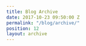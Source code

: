 ```yaml
---
title: Blog Archive
date: 2017-10-23 09:50:00 Z
permalink: "/blog/archive/"
position: 12
layout: archive
---
```


